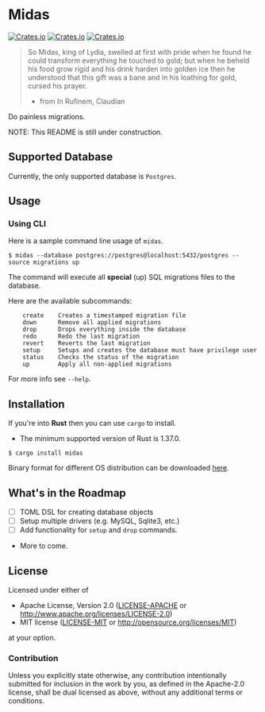 # Midas

[![Crates.io](https://img.shields.io/crates/v/midas?style=flat-square)](https://crates.io/crates/midas)
[![Crates.io](https://img.shields.io/crates/l/midas?style=flat-square)](https://crates.io/crates/midas)
[![Crates.io](https://img.shields.io/crates/d/midas?style=flat-square)](https://crates.io/crates/midas)

> So Midas, king of Lydia, swelled at first with pride
> when he found he could transform everything he touched
> to gold; but when he beheld his food grow rigid and his
> drink harden into golden ice then he understood that
> this gift was a bane and in his loathing for gold, cursed
> his prayer.
> - from In Rufinem, Claudian

Do painless migrations.

NOTE: This README is still under construction.

## Supported Database

Currently, the only supported database is `Postgres`.

## Usage

### Using CLI

Here is a sample command line usage of `midas`.

``` shellbash
$ midas --database postgres://postgres@localhost:5432/postgres --source migrations up
```

The command will execute all **special** (up) SQL migrations files to the database.

Here are the available subcommands:

``` shell
    create    Creates a timestamped migration file
    down      Remove all applied migrations
    drop      Drops everything inside the database
    redo      Redo the last migration
    revert    Reverts the last migration
    setup     Setups and creates the database must have privilege user
    status    Checks the status of the migration
    up        Apply all non-applied migrations
```

For more info see `--help`.

## Installation

If you're into **Rust** then you can use `cargo` to install.

* The minimum supported version of Rust is 1.37.0.

``` shellbash
$ cargo install midas
```

Binary format for different OS distribution can be downloaded [here](https://github.com/ffimnsr/midas/releases).

## What's in the Roadmap

- [ ] TOML DSL for creating database objects
- [ ] Setup multiple drivers (e.g. MySQL, Sqlite3, etc.)
- [ ] Add functionality for `setup` and `drop` commands.
- More to come.

## License

Licensed under either of

- Apache License, Version 2.0 ([LICENSE-APACHE](LICENSE-APACHE) or
  http://www.apache.org/licenses/LICENSE-2.0)
- MIT license ([LICENSE-MIT](LICENSE-MIT) or http://opensource.org/licenses/MIT)

at your option.

### Contribution

Unless you explicitly state otherwise, any contribution intentionally submitted
for inclusion in the work by you, as defined in the Apache-2.0 license, shall be
dual licensed as above, without any additional terms or conditions.
